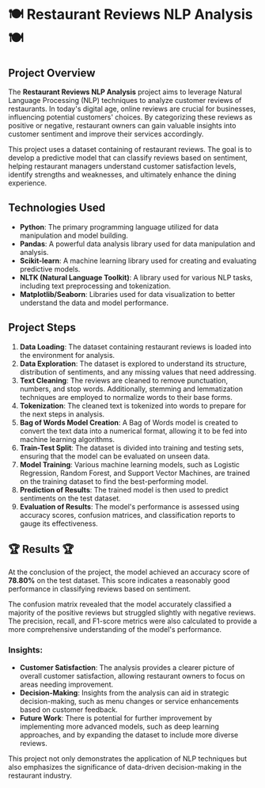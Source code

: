 # 🍽️ Restaurant Reviews NLP Analysis 🍽️

## Project Overview
The **Restaurant Reviews NLP Analysis** project aims to leverage Natural Language Processing (NLP) techniques to analyze customer reviews of restaurants. In today's digital age, online reviews are crucial for businesses, influencing potential customers' choices. By categorizing these reviews as positive or negative, restaurant owners can gain valuable insights into customer sentiment and improve their services accordingly.

This project uses a dataset containing of restaurant reviews. The goal is to develop a predictive model that can classify reviews based on sentiment, helping restaurant managers understand customer satisfaction levels, identify strengths and weaknesses, and ultimately enhance the dining experience.

## Technologies Used
- **Python**: The primary programming language utilized for data manipulation and model building.
- **Pandas**: A powerful data analysis library used for data manipulation and analysis.
- **Scikit-learn**: A machine learning library used for creating and evaluating predictive models.
- **NLTK (Natural Language Toolkit)**: A library used for various NLP tasks, including text preprocessing and tokenization.
- **Matplotlib/Seaborn**: Libraries used for data visualization to better understand the data and model performance.

## Project Steps

1. **Data Loading**: The dataset containing restaurant reviews is loaded into the environment for analysis.
2. **Data Exploration**: The dataset is explored to understand its structure, distribution of sentiments, and any missing values that need addressing.
3. **Text Cleaning**: The reviews are cleaned to remove punctuation, numbers, and stop words. Additionally, stemming and lemmatization techniques are employed to normalize words to their base forms.
4. **Tokenization**: The cleaned text is tokenized into words to prepare for the next steps in analysis.
5. **Bag of Words Model Creation**: A Bag of Words model is created to convert the text data into a numerical format, allowing it to be fed into machine learning algorithms.
6. **Train-Test Split**: The dataset is divided into training and testing sets, ensuring that the model can be evaluated on unseen data.
7. **Model Training**: Various machine learning models, such as Logistic Regression, Random Forest, and Support Vector Machines, are trained on the training dataset to find the best-performing model.
8. **Prediction of Results**: The trained model is then used to predict sentiments on the test dataset.
9. **Evaluation of Results**: The model's performance is assessed using accuracy scores, confusion matrices, and classification reports to gauge its effectiveness.

## 🏆 Results 🏆
At the conclusion of the project, the model achieved an accuracy score of **78.80%** on the test dataset. This score indicates a reasonably good performance in classifying reviews based on sentiment. 

The confusion matrix revealed that the model accurately classified a majority of the positive reviews but struggled slightly with negative reviews. The precision, recall, and F1-score metrics were also calculated to provide a more comprehensive understanding of the model's performance. 

### Insights:
- **Customer Satisfaction**: The analysis provides a clearer picture of overall customer satisfaction, allowing restaurant owners to focus on areas needing improvement.
- **Decision-Making**: Insights from the analysis can aid in strategic decision-making, such as menu changes or service enhancements based on customer feedback.
- **Future Work**: There is potential for further improvement by implementing more advanced models, such as deep learning approaches, and by expanding the dataset to include more diverse reviews.

This project not only demonstrates the application of NLP techniques but also emphasizes the significance of data-driven decision-making in the restaurant industry.
